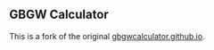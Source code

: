 ## GBGW Calculator

This is a fork of the original [gbgwcalculator.github.io](https://github.com/gbgwcalculator/gbgwcalculator.github.io).